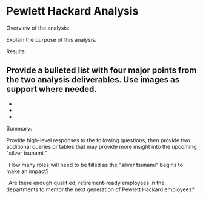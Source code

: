 # Pewlett Hackard Analysis
Overview of the analysis:

Explain the purpose of this analysis.


Results:

Provide a bulleted list with four major points from the two analysis deliverables. Use images as support where needed.
-
-
-
-


Summary:

Provide high-level responses to the following questions, then provide two additional queries or tables that may provide more insight into the upcoming "silver tsunami."

-How many roles will need to be filled as the "silver tsunami" begins to make an impact?

-Are there enough qualified, retirement-ready employees in the departments to mentor the next generation of Pewlett Hackard employees?
